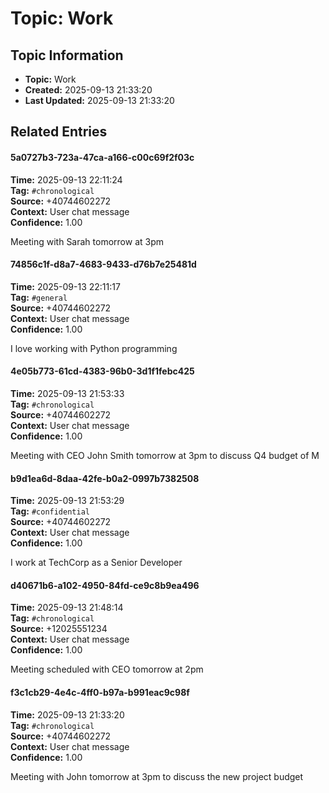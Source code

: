 # Topic: Work

## Topic Information
- **Topic:** Work
- **Created:** 2025-09-13 21:33:20
- **Last Updated:** 2025-09-13 21:33:20

## Related Entries

#### 5a0727b3-723a-47ca-a166-c00c69f2f03c
**Time:** 2025-09-13 22:11:24  
**Tag:** `#chronological`  
**Source:** +40744602272  
**Context:** User chat message  
**Confidence:** 1.00  

Meeting with Sarah tomorrow at 3pm


#### 74856c1f-d8a7-4683-9433-d76b7e25481d
**Time:** 2025-09-13 22:11:17  
**Tag:** `#general`  
**Source:** +40744602272  
**Context:** User chat message  
**Confidence:** 1.00  

I love working with Python programming


#### 4e05b773-61cd-4383-96b0-3d1f1febc425
**Time:** 2025-09-13 21:53:33  
**Tag:** `#chronological`  
**Source:** +40744602272  
**Context:** User chat message  
**Confidence:** 1.00  

Meeting with CEO John Smith tomorrow at 3pm to discuss Q4 budget of M


#### b9d1ea6d-8daa-42fe-b0a2-0997b7382508
**Time:** 2025-09-13 21:53:29  
**Tag:** `#confidential`  
**Source:** +40744602272  
**Context:** User chat message  
**Confidence:** 1.00  

I work at TechCorp as a Senior Developer


#### d40671b6-a102-4950-84fd-ce9c8b9ea496
**Time:** 2025-09-13 21:48:14  
**Tag:** `#chronological`  
**Source:** +12025551234  
**Context:** User chat message  
**Confidence:** 1.00  

Meeting scheduled with CEO tomorrow at 2pm


#### f3c1cb29-4e4c-4ff0-b97a-b991eac9c98f
**Time:** 2025-09-13 21:33:20  
**Tag:** `#chronological`  
**Source:** +40744602272  
**Context:** User chat message  
**Confidence:** 1.00  

Meeting with John tomorrow at 3pm to discuss the new project budget


